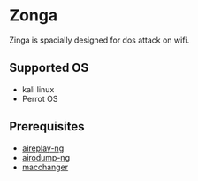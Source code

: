 # Zonga
Zinga is spacially designed for dos attack on wifi.

## Supported OS

* kali linux
* Perrot OS

## Prerequisites
* [aireplay-ng](https://www.aircrack-ng.org)
* [airodump-ng](https://tools.kali.org/wireless-attacks/airodump-ng)
* [macchanger](https://github.com/alobbs/macchanger)


